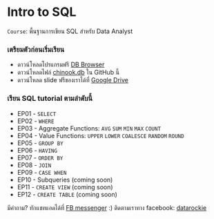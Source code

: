 # Intro to SQL

`Course`: พื้นฐานการเขียน SQL สำหรับ Data Analyst

### เตรียมตัวก่อนเริ่มเรียน

* ดาวน์โหลดโปรแกรมฟรี [DB Browser](https://sqlitebrowser.org/)
* ดาวน์โหลดไฟล์ [chinook.db](https://github.com/datarockie/intro-sql/blob/master/chinook.db) ใน GitHub นี้
* ดาวน์โหลด slide ฟรีของเราได้ที่ [Google Drive](https://bit.ly/DATASQL2020)

### เรียน SQL tutorial ตามลำดับนี้

* EP01 - `SELECT`
* EP02 - `WHERE`
* EP03 - Aggregate Functions: `AVG` `SUM` `MIN` `MAX` `COUNT`
* EP04 - Value Functions: `UPPER` `LOWER` `COALESCE` `RANDOM` `ROUND`
* EP05 - `GROUP BY`
* EP06 - `HAVING`
* EP07 - `ORDER BY`
* EP08 - `JOIN`
* EP09 - `CASE WHEN`
* EP10 - Subqueries (coming soon)
* EP11 - `CREATE VIEW` (coming soon)
* EP12 - `CREATE TABLE` (coming soon)

มีคำถาม? ทักแชทแอดได้ที่ [FB messenger](m.me/datarockie) :)
ติดตามเราทาง facebook: [datarockie](https://www.facebook.com/datarockie)

